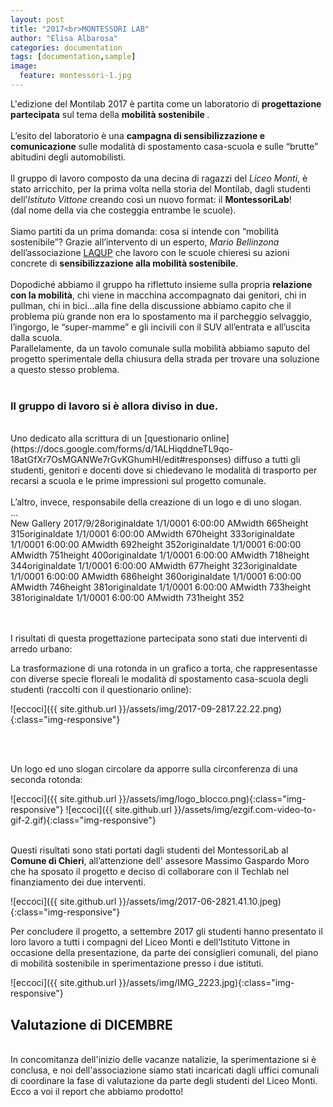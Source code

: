 ```yaml
---
layout: post
title: "2017<br>MONTESSORI LAB"
author: "Elisa Albarosa"
categories: documentation
tags: [documentation,sample]
image:
  feature: montessori-1.jpg
---
```

L'edizione del Montilab 2017 è partita come un laboratorio di <b>progettazione partecipata</b> sul tema della <b> mobilità sostenibile </b>.
<br><br>
L’esito del laboratorio è una <b>campagna di sensibilizzazione e comunicazione</b> sulle modalità di spostamento casa-scuola e sulle “brutte” abitudini degli automobilisti.
<br><br>
Il gruppo di lavoro composto da una decina di ragazzi del <i>Liceo Monti</i>, è stato arricchito, per la prima volta nella storia del Montilab, dagli studenti dell’<i>Istituto Vittone</i> creando così un nuovo format: il <b>MontessoriLab</b>!<br>(dal nome della via che costeggia entrambe le scuole).
<br><br>
Siamo partiti da un prima domanda: cosa si intende con “mobilità sostenibile”? Grazie all’intervento di un esperto, <i>Mario Bellinzona</i> dell’associazione [LAQUP](https://www.laqup.it) che lavoro con le scuole chieresi su azioni concrete di <b>sensibilizzazione alla mobilità sostenibile</b>.
<br><br>
Dopodiché abbiamo il gruppo ha riflettuto insieme sulla propria <b>relazione con la mobilità</b>, chi viene in macchina accompagnato dai genitori, chi in pullman, chi in bici…alla fine della discussione abbiamo capito che il problema più grande non era lo spostamento ma il parcheggio selvaggio, l’ingorgo, le “super-mamme” e gli incivili con il SUV all’entrata e all’uscita dalla scuola.<br>
Parallelamente, da un tavolo comunale sulla mobilità abbiamo saputo del progetto sperimentale della chiusura della strada per trovare una soluzione a questo stesso problema.
<br><br>

### Il gruppo di lavoro si è allora diviso in due.

<br>
Uno dedicato alla scrittura di un [questionario online](https://docs.google.com/forms/d/1ALHiqddneTL9qo-18atGfXr7OsMGANWe7rGvKGhumHI/edit#responses) diffuso a tutti gli studenti, genitori e docenti dove si chiedevano le modalità di trasporto per recarsi a scuola e le prime impressioni sul progetto comunale.
<br><br> L’altro, invece, responsabile della creazione di un logo e di uno slogan.<br>

<div id="cp_widget_bdeb52f7-2aaf-4e59-aee4-17185e6c2769">...</div><script type="text/javascript">
var cpo = []; cpo["_object"] ="cp_widget_bdeb52f7-2aaf-4e59-aee4-17185e6c2769"; cpo["_fid"] = "AMGAcF-NXNbN";
var _cpmp = _cpmp || []; _cpmp.push(cpo);
(function() { var cp = document.createElement("script"); cp.type = "text/javascript";
cp.async = true; cp.src = "//www.cincopa.com/media-platform/runtime/libasync.js";
var c = document.getElementsByTagName("script")[0];
c.parentNode.insertBefore(cp, c); })(); </script><noscript><span>New Gallery 2017/9/28</span><span>originaldate</span><span> 1/1/0001 6:00:00 AM</span><span>width</span><span> 665</span><span>height</span><span> 315</span><span>originaldate</span><span> 1/1/0001 6:00:00 AM</span><span>width</span><span> 670</span><span>height</span><span> 333</span><span>originaldate</span><span> 1/1/0001 6:00:00 AM</span><span>width</span><span> 692</span><span>height</span><span> 352</span><span>originaldate</span><span> 1/1/0001 6:00:00 AM</span><span>width</span><span> 751</span><span>height</span><span> 400</span><span>originaldate</span><span> 1/1/0001 6:00:00 AM</span><span>width</span><span> 718</span><span>height</span><span> 344</span><span>originaldate</span><span> 1/1/0001 6:00:00 AM</span><span>width</span><span> 677</span><span>height</span><span> 323</span><span>originaldate</span><span> 1/1/0001 6:00:00 AM</span><span>width</span><span> 686</span><span>height</span><span> 360</span><span>originaldate</span><span> 1/1/0001 6:00:00 AM</span><span>width</span><span> 746</span><span>height</span><span> 381</span><span>originaldate</span><span> 1/1/0001 6:00:00 AM</span><span>width</span><span> 733</span><span>height</span><span> 381</span><span>originaldate</span><span> 1/1/0001 6:00:00 AM</span><span>width</span><span> 731</span><span>height</span><span> 352</span></noscript>


<br><br>
I risultati di questa progettazione partecipata sono stati due interventi di arredo urbano:

La trasformazione di una rotonda in un grafico a torta, che rappresentasse con diverse specie floreali le modalità di spostamento casa-scuola degli studenti (raccolti con il questionario online):

![eccoci]({{ site.github.url }}/assets/img/2017-09-2817.22.22.png){:class="img-responsive"}

<br><br>

Un logo ed uno slogan circolare da apporre sulla circonferenza di una seconda rotonda:

![eccoci]({{ site.github.url }}/assets/img/logo_blocco.png){:class="img-responsive"}
![eccoci]({{ site.github.url }}/assets/img/ezgif.com-video-to-gif-2.gif){:class="img-responsive"}

<br>
Questi risultati sono stati portati dagli studenti del MontessoriLab al <b>Comune di Chieri</b>, all’attenzione dell' assesore Massimo Gaspardo Moro che ha sposato il progetto e deciso di collaborare con il Techlab nel finanziamento dei due interventi.

![eccoci]({{ site.github.url }}/assets/img/2017-06-2821.41.10.jpeg){:class="img-responsive"}

Per concludere il progetto, a settembre 2017 gli studenti hanno presentato il loro lavoro a tutti i compagni del Liceo Monti e dell’Istituto Vittone in occasione della presentazione, da parte dei consiglieri comunali, del piano di mobilità sostenibile in sperimentazione presso i due istituti.

![eccoci]({{ site.github.url }}/assets/img/IMG_2223.jpg){:class="img-responsive"}
<br>
## Valutazione di DICEMBRE
<br>
In concomitanza dell'inizio delle vacanze natalizie, la sperimentazione si è conclusa, e noi dell'associazione siamo stati incaricati dagli uffici comunali di coordinare la fase di valutazione da parte degli studenti del Liceo Monti.<br>
Ecco a voi il report che abbiamo prodotto!

<div data-configid="32270840/57089121" style="width:100%; height:500px;" class="issuuembed"></div>
<script type="text/javascript" src="//e.issuu.com/embed.js" async="true"></script>
